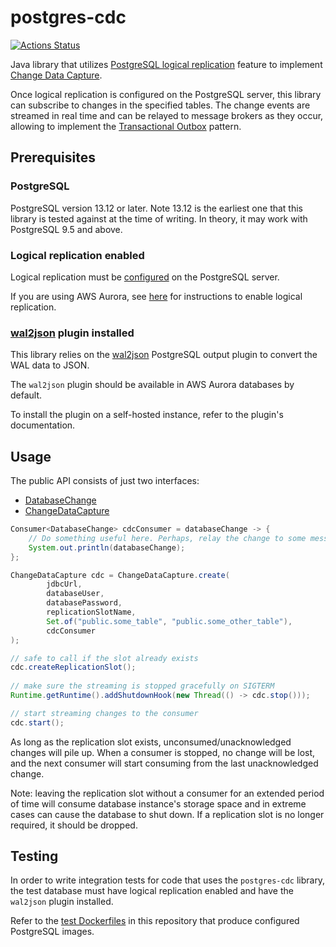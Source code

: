 # postgres-cdc

[![Actions Status](https://github.com/rieske/postgres-cdc/workflows/master/badge.svg)](https://github.com/rieske/postgres-cdc/actions)

Java library that utilizes [PostgreSQL logical replication](https://www.postgresql.org/docs/current/logical-replication.html) 
feature to implement [Change Data Capture](https://en.wikipedia.org/wiki/Change_data_capture).

Once logical replication is configured on the PostgreSQL server, this library can subscribe to changes
in the specified tables. 
The change events are streamed in real time and can be relayed to message brokers
as they occur, allowing to implement the [Transactional Outbox](https://microservices.io/patterns/data/transactional-outbox.html) 
pattern.

## Prerequisites

### PostgreSQL

PostgreSQL version 13.12 or later.
Note 13.12 is the earliest one that this library is tested against at the time of writing.
In theory, it may work with PostgreSQL 9.5 and above.

### Logical replication enabled

Logical replication must be [configured](https://www.postgresql.org/docs/current/logical-replication-config.html#LOGICAL-REPLICATION-CONFIG-PUBLISHER) 
on the PostgreSQL server.

If you are using AWS Aurora, see [here](https://docs.aws.amazon.com/AmazonRDS/latest/AuroraUserGuide/AuroraPostgreSQL.Replication.Logical.html#AuroraPostgreSQL.Replication.Logical.Configure)
for instructions to enable logical replication.

### [wal2json](https://github.com/eulerto/wal2json) plugin installed

This library relies on the [wal2json](https://github.com/eulerto/wal2json) PostgreSQL output plugin to convert the 
WAL data to JSON.

The `wal2json` plugin should be available in AWS Aurora databases by default.

To install the plugin on a self-hosted instance, refer to the plugin's documentation.

## Usage

The public API consists of just two interfaces:
- [DatabaseChange](postgres-cdc/src/main/java/io/github/rieske/cdc/DatabaseChange.java)
- [ChangeDataCapture](postgres-cdc/src/main/java/io/github/rieske/cdc/ChangeDataCapture.java)

```java
Consumer<DatabaseChange> cdcConsumer = databaseChange -> {
    // Do something useful here. Perhaps, relay the change to some message broker.
    System.out.println(databaseChange);
};

ChangeDataCapture cdc = ChangeDataCapture.create(
        jdbcUrl,
        databaseUser,
        databasePassword,
        replicationSlotName,
        Set.of("public.some_table", "public.some_other_table"),
        cdcConsumer
);

// safe to call if the slot already exists
cdc.createReplicationSlot();
        
// make sure the streaming is stopped gracefully on SIGTERM
Runtime.getRuntime().addShutdownHook(new Thread(() -> cdc.stop()));

// start streaming changes to the consumer
cdc.start();
```

As long as the replication slot exists, unconsumed/unacknowledged changes will pile up.
When a consumer is stopped, no change will be lost, and the next consumer will start consuming
from the last unacknowledged change.

Note: leaving the replication slot without a consumer for an extended period of time will consume database
instance's storage space and in extreme cases can cause the database to shut down.
If a replication slot is no longer required, it should be dropped.

## Testing

In order to write integration tests for code that uses the `postgres-cdc` library, the test database
must have logical replication enabled and have the `wal2json` plugin installed.

Refer to the [test Dockerfiles](postgres-cdc/src/test/resources/postgres/) in this repository that produce configured PostgreSQL images.

